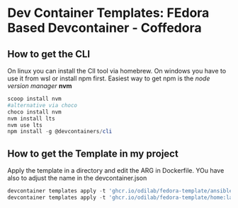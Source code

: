 # Dev Container Templates: FEdora Based Devcontainer - Coffedora

## How to get the CLI
On linux you can install the ClI tool via homebrew.
On windows you have to use it from wsl or install npm first.
Easiest way to get npm is the *node version manager* **nvm** 
```powershell
scoop install nvm
#alternative via choco
choco install nvm
nvm install lts
nvm use lts
npm install -g @devcontainers/cli
```


## How to get the Template in my project
Apply the template in a directory and edit the ARG in Dockerfile. YOu have also to adjust the name in the devcontainer.json
```powershell
devcontainer templates apply -t 'ghcr.io/odilab/fedora-template/ansible:latest' 
devcontainer templates apply -t 'ghcr.io/odilab/fedora-template/home:latest' 
```


